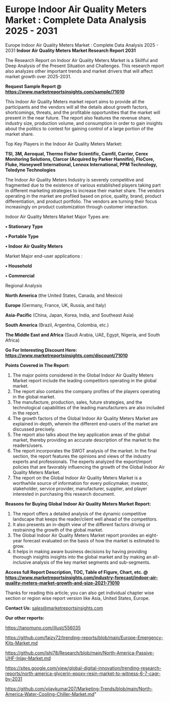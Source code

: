 # Europe Indoor Air Quality Meters Market : Complete Data Analysis 2025 - 2031
Europe Indoor Air Quality Meters Market : Complete Data Analysis 2025 - 2031
<strong>Indoor Air Quality Meters Market Research Report 2031</strong>

The Research Report on Indoor Air Quality Meters Market is a Skillful and Deep Analysis of the Present Situation and Challenges. This research report also analyzes other important trends and market drivers that will affect market growth over 2025-2031.

<strong>Request Sample Report @ <a href=https://www.marketreportsinsights.com/sample/71010>https://www.marketreportsinsights.com/sample/71010</a></strong>

This Indoor Air Quality Meters market report aims to provide all the participants and the vendors will all the details about growth factors, shortcomings, threats, and the profitable opportunities that the market will present in the near future. The report also features the revenue share, industry size, production volume, and consumption in order to gain insights about the politics to contest for gaining control of a large portion of the market share.

Top Key Players in the Indoor Air Quality Meters Market:

<strong>TSI, 3M, Aeroqual, Thermo Fisher Scientific, Camfil, Carrier, Cerex Monitoring Solutions, Clarcor (Acquired by Parker Hannifin), FloCore, Fluke, Honeywell International, Lennox International, PPM Technology, Teledyne Technologies</strong>

The Indoor Air Quality Meters Industry is severely competitive and fragmented due to the existence of various established players taking part in different marketing strategies to increase their market share. The vendors operating in the market are profiled based on price, quality, brand, product differentiation, and product portfolio. The vendors are turning their focus increasingly on product customization through customer interaction.

Indoor Air Quality Meters Market Major Types are:

<strong>• Stationary Type

• Portable Type

• Indoor Air Quality Meters</strong>

Market Major end-user applications :

<strong>• Household

• Commercial</strong>

Regional Analysis

</u><strong><b>North America</b></strong> (the United States, Canada, and Mexico)

<strong><b>Europe </b></strong>(Germany, France, UK, Russia, and Italy)

<strong><b>Asia-Pacific</b></strong> (China, Japan, Korea, India, and Southeast Asia)

<strong><b>South America</b></strong> (Brazil, Argentina, Colombia, etc.)

<strong><b>The Middle East and Africa</b></strong> (Saudi Arabia, UAE, Egypt, Nigeria, and South Africa)

<strong>Go For Interesting Discount Here: <a href=https://www.marketreportsinsights.com/discount/71010>https://www.marketreportsinsights.com/discount/71010</a></strong>

<strong>Points Covered in The Report:</strong>
<ol>
  <li>The major points considered in the Global Indoor Air Quality Meters Market report include the leading competitors operating in the global market.</li>
  <li>The report also contains the company profiles of the players operating in the global market.</li>
  <li>The manufacture, production, sales, future strategies, and the technological capabilities of the leading manufacturers are also included in the report.</li>
  <li>The growth factors of the Global Indoor Air Quality Meters Market are explained in-depth, wherein the different end-users of the market are discussed precisely.</li>
  <li>The report also talks about the key application areas of the global market, thereby providing an accurate description of the market to the readers/users.</li>
  <li>The report incorporates the SWOT analysis of the market. In the final section, the report features the opinions and views of the industry experts and professionals. The experts analyzed the export/import policies that are favorably influencing the growth of the Global Indoor Air Quality Meters Market.</li>
  <li>The report on the Global Indoor Air Quality Meters Market is a worthwhile source of information for every policymaker, investor, stakeholder, service provider, manufacturer, supplier, and player interested in purchasing this research document.</li>
</ol>
<strong>Reasons for Buying Global Indoor Air Quality Meters Market Report:</strong>

<ol>
  <li>The report offers a detailed analysis of the dynamic competitive landscape that keeps the reader/client well ahead of the competitors.</li>
  <li>It also presents an in-depth view of the different factors driving or restraining the growth of the global market.</li>
  <li>The Global Indoor Air Quality Meters Market report provides an eight-year forecast evaluated on the basis of how the market is estimated to grow.</li>
  <li>It helps in making aware business decisions by having providing thorough insights insights into the global market and by making an all-inclusive analysis of the key market segments and sub-segments.</li>
</ol>
<strong>Access full Report Description, TOC, Table of Figure, Chart, etc. @ <a href=https://www.marketreportsinsights.com/industry-forecast/indoor-air-quality-meters-market-growth-and-size-2021-71010>https://www.marketreportsinsights.com/industry-forecast/indoor-air-quality-meters-market-growth-and-size-2021-71010</a></strong>


Thanks for reading this article; you can also get individual chapter wise section or region wise report version like Asia, United States, Europe.

<strong>Contact Us:</strong>
sales@marketreportsinsights.com

<strong>Our other reports:</strong>

<a href=https://tanomuno.com/illust/556035>https://tanomuno.com/illust/556035</a>

<a href=https://github.com/faizy72/trending-reports/blob/main/Europe-Emergency-Kits-Market.md>https://github.com/faizy72/trending-reports/blob/main/Europe-Emergency-Kits-Market.md</a>

<a href=https://github.com/Ishi78/Research/blob/main/North-America-Passive-UHF-Inlay-Market.md>https://github.com/Ishi78/Research/blob/main/North-America-Passive-UHF-Inlay-Market.md</a>

<a href=https://sites.google.com/view/global-digital-innovation/trending-research-reports/north-america-glycerin-epoxy-resin-market-to-witness-6-7-cagr-by-2031>https://sites.google.com/view/global-digital-innovation/trending-research-reports/north-america-glycerin-epoxy-resin-market-to-witness-6-7-cagr-by-2031</a>

<a href=https://github.com/vijaykumar207/Marketing-Trends/blob/main/North-America-Water-Cooling-Chiller-Market.md>https://github.com/vijaykumar207/Marketing-Trends/blob/main/North-America-Water-Cooling-Chiller-Market.md</a>"
